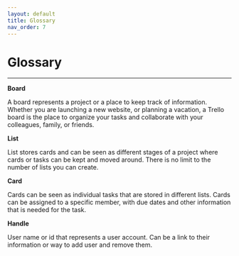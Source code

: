 ```yaml
---
layout: default
title: Glossary
nav_order: 7
---
```


# Glossary

--- 

**Board**

A board represents a project or a place to keep track of information. Whether you are launching a new website, or planning a vacation, a Trello board is the place to organize your tasks and collaborate with your colleagues, family, or friends.

**List**

List stores cards and can be seen as different stages of a project where cards or tasks can be kept and moved around. There is no limit to the number of lists you can create.

**Card**

Cards can be seen as individual tasks that are stored in different lists. Cards can be assigned to a specific member, with due dates and other information that is needed for the task.

**Handle**

User name or id that represents a user account. Can be a link to their information or way to add user and remove them.

